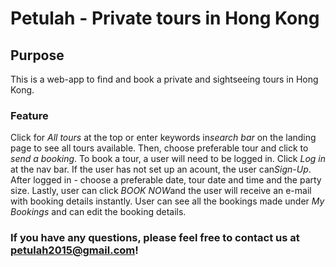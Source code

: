 # Petulah - Private tours in Hong Kong

## Purpose
This is a web-app to find and book a private and sightseeing tours in Hong Kong.

### Feature
Click for ​*All tours*​ at the top or enter keywords in ​*search bar*​ on the landing page to see all tours available. Then, choose preferable tour and click to ​*send a booking*​. To book a tour, a user will need to be logged in. Click *Log in*​ at the nav bar. If the user has not set up an acount, the user can ​*Sign-Up*​. After logged in - choose a preferable date, tour date and time and the party size. Lastly, user can click ​*BOOK NOW*​ and the user will receive an e-mail with booking details instantly.
User can see all the bookings made under *My Bookings*​ and can edit the booking details.

### If you have any questions, please feel free to contact us at petulah2015@gmail.com!